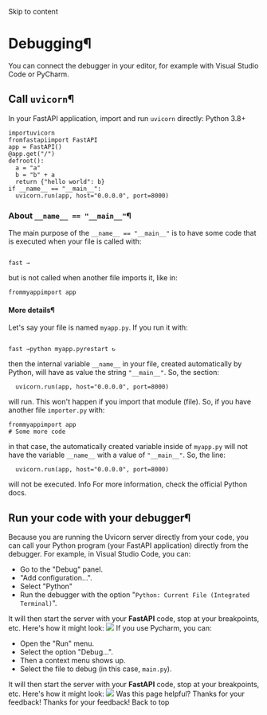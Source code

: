 Skip to content 
# Debugging¶
You can connect the debugger in your editor, for example with Visual Studio Code or PyCharm.
## Call `uvicorn`¶
In your FastAPI application, import and run `uvicorn` directly:
Python 3.8+
```
importuvicorn
fromfastapiimport FastAPI
app = FastAPI()
@app.get("/")
defroot():
  a = "a"
  b = "b" + a
  return {"hello world": b}
if __name__ == "__main__":
  uvicorn.run(app, host="0.0.0.0", port=8000)

```

### About `__name__ == "__main__"`¶
The main purpose of the `__name__ == "__main__"` is to have some code that is executed when your file is called with:
```

fast →

```

but is not called when another file imports it, like in:
```
frommyappimport app

```

#### More details¶
Let's say your file is named `myapp.py`.
If you run it with:
```

fast →python myapp.pyrestart ↻

```

then the internal variable `__name__` in your file, created automatically by Python, will have as value the string `"__main__"`.
So, the section:
```
  uvicorn.run(app, host="0.0.0.0", port=8000)

```

will run.
This won't happen if you import that module (file).
So, if you have another file `importer.py` with:
```
frommyappimport app
# Some more code

```

in that case, the automatically created variable inside of `myapp.py` will not have the variable `__name__` with a value of `"__main__"`.
So, the line:
```
  uvicorn.run(app, host="0.0.0.0", port=8000)

```

will not be executed.
Info
For more information, check the official Python docs.
## Run your code with your debugger¶
Because you are running the Uvicorn server directly from your code, you can call your Python program (your FastAPI application) directly from the debugger.
For example, in Visual Studio Code, you can:
  * Go to the "Debug" panel.
  * "Add configuration...".
  * Select "Python"
  * Run the debugger with the option "`Python: Current File (Integrated Terminal)`".


It will then start the server with your **FastAPI** code, stop at your breakpoints, etc.
Here's how it might look:
![](https://fastapi.tiangolo.com/img/tutorial/debugging/image01.png)
If you use Pycharm, you can:
  * Open the "Run" menu.
  * Select the option "Debug...".
  * Then a context menu shows up.
  * Select the file to debug (in this case, `main.py`).


It will then start the server with your **FastAPI** code, stop at your breakpoints, etc.
Here's how it might look:
![](https://fastapi.tiangolo.com/img/tutorial/debugging/image02.png)
Was this page helpful? 
Thanks for your feedback! 
Thanks for your feedback! 
Back to top 

